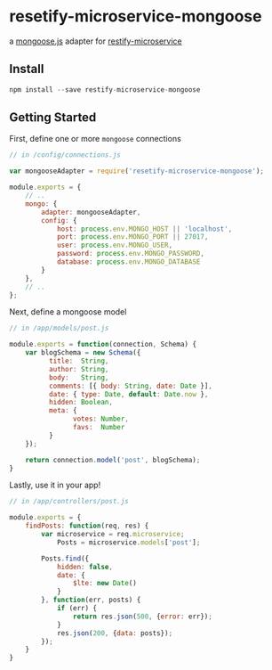 # resetify-microservice-mongoose
a [mongoose.js](http://mongoosejs.com) adapter for [restify-microservice](https://github.com/cludden/restify-microservice)


## Install
```javascript
npm install --save restify-microservice-mongoose
```


## Getting Started
First, define one or more `mongoose` connections
```javascript
// in /config/connections.js

var mongooseAdapter = require('resetify-microservice-mongoose');

module.exports = {
    // ..
    mongo: {
        adapter: mongooseAdapter,
        config: {
            host: process.env.MONGO_HOST || 'localhost',
            port: process.env.MONGO_PORT || 27017,
            user: process.env.MONGO_USER,
            password: process.env.MONGO_PASSWORD,
            database: process.env.MONGO_DATABASE
        }
    },
    // ..
};
```


Next, define a mongoose model
```javascript
// in /app/models/post.js

module.exports = function(connection, Schema) {
    var blogSchema = new Schema({
          title:  String,
          author: String,
          body:   String,
          comments: [{ body: String, date: Date }],
          date: { type: Date, default: Date.now },
          hidden: Boolean,
          meta: {
                votes: Number,
                favs:  Number
          }
    });

    return connection.model('post', blogSchema);
}
```


Lastly, use it in your app!
```javascript
// in /app/controllers/post.js

module.exports = {
    findPosts: function(req, res) {
        var microservice = req.microservice;
            Posts = microservice.models['post'];

        Posts.find({
            hidden: false,
            date: {
                $lte: new Date()
            }
        }, function(err, posts) {
            if (err) {
                return res.json(500, {error: err});
            }
            res.json(200, {data: posts});
        });
    }
}
```
